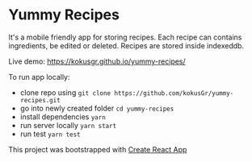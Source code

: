 # Yummy Recipes

It's a mobile friendly app for storing recipes. Each recipe can contains ingredients, be edited or deleted.
Recipes are stored inside indexeddb.

Live demo: https://kokusgr.github.io/yummy-recipes/

To run app locally:
- clone repo using `git clone https://github.com/kokusGr/yummy-recipes.git`
- go into newly created folder `cd yummy-recipes`
- install dependencies `yarn`
- run server locally `yarn start`
- run test `yarn test`

This project was bootstrapped with [Create React App](https://github.com/facebook/create-react-app)